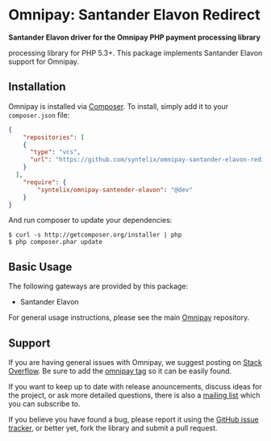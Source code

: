 # Omnipay: Santander Elavon Redirect

**Santander Elavon driver for the Omnipay PHP payment processing library**

processing library for PHP 5.3+. This package implements Santander Elavon support for Omnipay.

## Installation

Omnipay is installed via [Composer](http://getcomposer.org/). To install, simply add it
to your `composer.json` file:

```json
{
    "repositories": [
    {
      "type": "vcs",
      "url": "https://github.com/syntelix/omnipay-santander-elavon-redirect"
    }
  ],
    "require": {
        "syntelix/omnipay-santender-elavon": "@dev"
    }
}
```

And run composer to update your dependencies:

    $ curl -s http://getcomposer.org/installer | php
    $ php composer.phar update

## Basic Usage

The following gateways are provided by this package:

* Santander Elavon

For general usage instructions, please see the main [Omnipay](https://github.com/omnipay/omnipay)
repository.

## Support

If you are having general issues with Omnipay, we suggest posting on
[Stack Overflow](http://stackoverflow.com/). Be sure to add the
[omnipay tag](http://stackoverflow.com/questions/tagged/omnipay) so it can be easily found.

If you want to keep up to date with release anouncements, discuss ideas for the project,
or ask more detailed questions, there is also a [mailing list](https://groups.google.com/forum/#!forum/omnipay) which
you can subscribe to.

If you believe you have found a bug, please report it using the [GitHub issue tracker](https://github.com/syntelix/omnipay-santander-elavon/issues),
or better yet, fork the library and submit a pull request.
